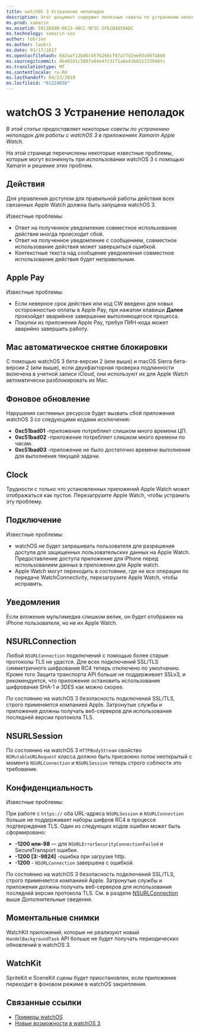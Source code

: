 ```yaml
---
title: watchOS 3 Устранение неполадок
description: Этот документ содержит полезные советы по устранению неполадок при работе с watchOS 3 в Xamarin. Советы по связаны с действиями, Apple Pay, фоновое обновление, NSURLConnection, конфиденциальности и многое другое.
ms.prod: xamarin
ms.assetid: 5911D898-0E23-40CC-9F3C-5F61B4D50ADC
ms.technology: xamarin-ios
author: lobrien
ms.author: laobri
ms.date: 03/17/2017
ms.openlocfilehash: 6d2aaf12bd6c45f6268cf87a77d2ee03a9d7a888
ms.sourcegitcommit: 4b402d1c508fa84e4fc3171a6e43b811323948fc
ms.translationtype: MT
ms.contentlocale: ru-RU
ms.lasthandoff: 04/23/2019
ms.locfileid: "61224036"
---
```

# <a name="watchos-3-troubleshooting"></a>watchOS 3 Устранение неполадок

_В этой статье предоставляет некоторые советы по устранению неполадок для работы с watchOS 3 в приложениях Xamarin Apple Watch._

На этой странице перечислены некоторые известные проблемы, которые могут возникнуть при использовании watchOS 3 с помощью Xamarin и решение этих проблем.

## <a name="activities"></a>Действия

Для управления доступом для правильной работы действия всех связанных Apple Watch должна быть запущена watchOS 3.

Известные проблемы:

- Ответ на полученное уведомление совместное использование действия иногда происходит сбой.
- Ответ на полученное уведомление с сообщением, совместное использование действия может завершиться ошибкой.
- Контекстные текста над сообщение уведомления совместное использование действия будет неправильным.

## <a name="apple-pay"></a>Apple Pay

Известные проблемы:

- Если неверное срок действия или код CW введено для новых осторожностью оплаты в Apple Pay, при нажатии клавиши **Далее** произойдет аварийное завершение выполняющегося процесса.
- Покупки из приложения Apple Pay, требуя ПИН-кода может аварийно завершить работу.

## <a name="auto-mac-unlock"></a>Mac автоматическое снятие блокировки

С помощью watchOS 3 бета-версии 2 (или выше) и macOS Sierra бета-версии 2 (или выше), если двухфакторная проверка подлинности включена в учетной записи iCloud, они используют их для Apple Watch автоматически разблокировать их Mac.

## <a name="background-refresh"></a>Фоновое обновление

Нарушения системных ресурсов будет вызвать сбой приложения watchOS 3 со следующими кодами исключения:

- **0xc51bad01** -приложение потребляет слишком много времени ЦП.
- **0xc51bad02** -приложение потребляет слишком много времени по часам.
- **0xc51bad03** -приложение не было достаточно времени выполнения для выполнения текущей задачи.

## <a name="clock"></a>Clock

Трудности с только что установленных приложений Apple Watch может отображаться как пустое. Перезагрузите Apple Watch, чтобы устранить эту проблему.

## <a name="connectivity"></a>Подключение

Известные проблемы:

- watchOS не будет запрашивать пользователя для разрешения доступа для защищенных пользовательских данных на Apple Watch. Предоставление доступа приложение для iPhone перед использованием данных в приложении для Apple watch.
- Apple Watch могут переходить в состояние, где не все операции по передаче WatchConnectivity, перезагрузите Apple Watch, чтобы исправить.

## <a name="notifications"></a>Уведомления

Если вложение мультимедиа слишком велик, он будет отображен на iPhone пользователя, но не их Apple Watch.

## <a name="nsurlconnection"></a>NSURLConnection

Любой `NSURLConnection` подключений с помощью более старые протоколы TLS не удастся. Для всех подключений SSL/TLS симметричного шифрования RC4 теперь отключено по умолчанию. Кроме того Защита транспорта API больше не поддерживает SSLv3, и рекомендуется, что приложение остановить использование шифрования SHA-1 и 3DES как можно скорее.

По состоянию на watchOS 3 безопасность подключений SSL/TLS, строго применяется компанией Apple. Затронутые службы и приложения должны получать веб-серверов для использования последней версии протокола TLS.

## <a name="nsurlsession"></a>NSURLSession

По состоянию на watchOS 3 `HTTPBodyStream` свойство `NSMutableURLRequest` класса должно быть присвоено поток неоткрытый с момента `NSURLConnection` и `NSURLSession` теперь строго соблюсти это требование.

## <a name="privacy"></a>Конфиденциальность

Известные проблемы:

При работе с `https://` оба URL-адреса `NSURLSession` и `NSURLConnection` больше не поддерживает наборы шифров RC4 в процессе подтверждения TLS. Один из следующих кодов ошибки может быть сформировано:

- **-1200 или-98** — для `NSURLErrorSecurityConnectionFailed` и SecureTransport ошибки.
- **-1200 [3:-9824]** -ошибка при загрузке http.
- **-1200**  -  `NSURLConnection` завершена с ошибкой.

По состоянию на watchOS 3 безопасность подключений SSL/TLS, строго применяется компанией Apple. Затронутые службы и приложения должны получать веб-серверов для использования последней версии протокола TLS. См. в разделе [NSURLConnection](#nsurlconnection) выше Дополнительные сведения.

## <a name="snapshots"></a>Моментальные снимки

WatchKit приложений, которые не реализуют новый `HandelBackgroundTask` API больше не будет получать периодических обновлений в watchOS 3. 

## <a name="watchkit"></a>WatchKit

SpriteKit и SceneKit сцены будет приостановлен, если приложение переходит в фоновом режиме в watchOS закрепления.

## <a name="related-links"></a>Связанные ссылки

- [Примеры watchOS](https://developer.xamarin.com/samples/watchos/all/)
- [Новые возможности в watchOS 3](https://developer.apple.com/library/prerelease/content/releasenotes/General/WhatsNewInwatchOS/Articles/watchOS3.html#//apple_ref/doc/uid/TP40017085-SW1)
